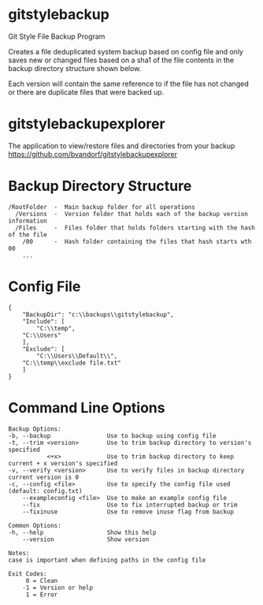 # gitstylebackup
Git Style File Backup Program

Creates a file deduplicated system backup based on config file and only saves new or changed files based on a sha1 of the file contents in the backup directory structure shown below.

Each version will contain the same reference to if the file has not changed or there are duplicate files that were backed up.

# gitstylebackupexplorer

The application to view/restore files and directories from your backup <br>
https://github.com/bvandorf/gitstylebackupexplorer

# Backup Directory Structure
```
/RootFolder  -  Main backup folder for all operations
  /Versions  -  Version folder that holds each of the backup version information
  /Files     -  Files folder that holds folders starting with the hash of the file
    /00      -  Hash folder containing the files that hash starts wth 00
    ...
```
# Config File
```
{
    "BackupDir": "c:\\backups\\gitstylebackup",
    "Include": [
        "C:\\temp",
    "C:\\Users"
    ],
    "Exclude": [
        "C:\\Users\\Default\\",
    "C:\\temp\\exclude file.txt"
    ]
}
```
# Command Line Options
```
Backup Options:
-b, --backup                Use to backup using config file
-t, --trim <version>        Use to trim backup directory to version's specified
           <+x>             Use to trim backup directory to keep current + x version's specified
-v, --verify <version>      Use to verify files in backup directory current version is 0 
-c, --config <file>         Use to specify the config file used (default: config.txt)
    --exampleconfig <file>  Use to make an example config file
    --fix                   Use to fix interrupted backup or trim
    --fixinuse              Use to remove inuse flag from backup

Common Options:
-h, --help                  Show this help
    --version               Show version

Notes:
case is important when defining paths in the config file

Exit Codes:
     0 = Clean
    -1 = Version or help
     1 = Error
```
